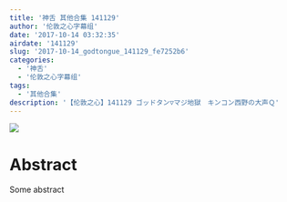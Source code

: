 ```yaml
---
title: '神舌 其他合集 141129'
author: '伦敦之心字幕组'
date: '2017-10-14 03:32:35'
airdate: '141129'
slug: '2017-10-14_godtongue_141129_fe7252b6'
categories: 
  - '神舌'
  - '伦敦之心字幕组'
tags: 
  - '其他合集'
description: '【伦敦之心】141129 ゴッドタン▽マジ地獄　キンコン西野の大声Ｑ'
---
```


![](https://i.imgur.com/G3z4ExR.jpg)
# Abstract
Some abstract
